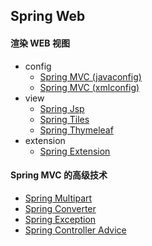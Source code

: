 Spring Web
--

#### 渲染 WEB 视图

- config
    - <a href="spring-web-javaconfig">Spring MVC (javaconfig)</a>
    - <a href="spring-web-xmlconfig">Spring MVC (xmlconfig)</a>
- view
    - <a href="spring-jsp">Spring Jsp</a>
    - <a href="spring-tiles">Spring Tiles</a>
    - <a href="spring-thymeleaf">Spring Thymeleaf</a>
- extension
    - <a href="spring-web-extension">Spring Extension</a>

#### Spring MVC 的高级技术

- <a href="spring-multipart">Spring Multipart</a>
- <a href="spring-converter">Spring Converter</a>
- <a href="spring-exception">Spring Exception</a>
- <a href="spring-advice">Spring Controller Advice</a>
